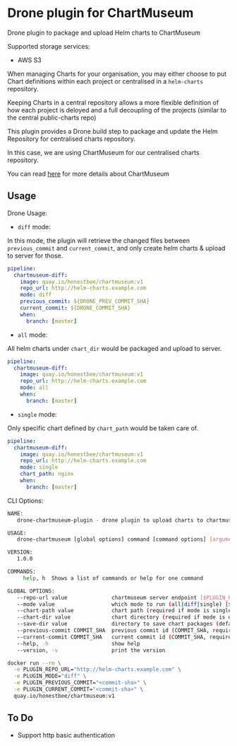 # Drone plugin for ChartMuseum

Drone plugin to package and upload Helm charts to ChartMuseum

Supported storage services:

- AWS S3

When managing Charts for your organisation, you may either choose to put Chart definitions within each project or centralised in a `helm-charts` repository.

Keeping Charts in a central repository allows a more flexible definition of how each project is deloyed and a full decoupling of the projects (similar to the central public-charts repo)

This plugin provides a Drone build step to package and update the Helm Repository for centralised charts repository.

In this case, we are using ChartMuseum for our centralised charts repository.

You can read [here](https://github.com/kubernetes-helm/chartmuseum) for more details about ChartMuseum

## Usage

Drone Usage:

- `diff` mode:

In this mode, the plugin will retrieve the changed files between `previous_commit` and `current_commit`, and only create helm charts & upload to server for those.

```YAML
pipeline:
  chartmuseum-diff:
    image: quay.io/honestbee/chartmuseum:v1
    repo_url: http://helm-charts.example.com
    mode: diff
    previous_commit: ${DRONE_PREV_COMMIT_SHA}
    current_commit: ${DRONE_COMMIT_SHA}
    when:
      branch: [master]

```

- `all` mode:

All helm charts under `chart_dir` would be packaged and upload to server.

```YAML
pipeline:
  chartmuseum-diff:
    image: quay.io/honestbee/chartmuseum:v1
    repo_url: http://helm-charts.example.com
    mode: all
    when:
      branch: [master]

```

- `single` mode:

Only specific chart defined by `chart_path` would be taken care of.

```YAML
pipeline:
  chartmuseum-diff:
    image: quay.io/honestbee/chartmuseum:v1
    repo_url: http://helm-charts.example.com
    mode: single
    chart_path: nginx
    when:
      branch: [master]

```

CLI Options:

```bash
NAME:
   drone-chartmuseum-plugin - drone plugin to upload charts to chartmuseum server

USAGE:
   drone-chartmuseum [global options] command [command options] [arguments...]

VERSION:
   1.0.0

COMMANDS:
     help, h  Shows a list of commands or help for one command

GLOBAL OPTIONS:
   --repo-url value              chartmuseum server endpoint [$PLUGIN_REPO_URL]
   --mode value                  which mode to run (all|diff|single) [$PLUGIN_MODE]
   --chart-path value            chart path (required if mode is single) [$PLUGIN_CHART_PATH]
   --chart-dir value             chart directory (required if mode is diff or all) (default: "./") [$PLUGIN_CHART_DIR]
   --save-dir value              directory to save chart packages (default: "uploads/") [$PLUGIN_SAVE_DIR]
   --previous-commit COMMIT_SHA  previous commit id (COMMIT_SHA, required if mode is diff) [$PLUGIN_PREVIOUS_COMMIT]
   --current-commit COMMIT_SHA   current commit id (COMMIT_SHA, required if mode is diff) [$PLUGIN_CURRENT_COMMIT]
   --help, -h                    show help
   --version, -v                 print the version
```

```bash
docker run --rm \
  -e PLUGIN_REPO_URL="http://helm-charts.example.com" \
  -e PLUGIN_MODE="diff" \
  -e PLUGIN_PREVIOUS_COMMIT="<commit-sha>" \
  -e PLUGIN_CURRENT_COMMIT="<commit-sha>" \
  quay.io/honestbee/chartmuseum:v1
```

## To Do

- Support http basic authentication
